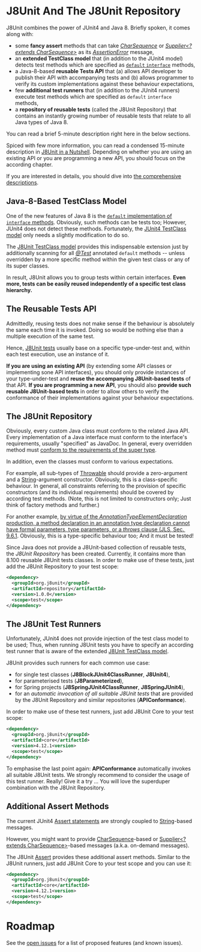 # J8Unit And The J8Unit Repository

J8Unit combines the power of JUnit4 and Java 8.
Briefly spoken, it comes along with:

* some **fancy assert** methods
  that can take _[CharSequence](https://docs.oracle.com/javase/8/docs/api/java/lang/CharSequence.html)_ or
  _[Supplier<? extends CharSequence>](https://docs.oracle.com/javase/8/docs/api/java/util/function/Supplier.html)_ as
  its _[AssertionError](https://docs.oracle.com/javase/8/docs/api/java/lang/AssertionError.html)_ message,
* an **extended TestClass model**
  that (in addition to the JUnit4 model) detects test methods which are specified as
  [`default` `interface`](https://docs.oracle.com/javase/specs/jls/se8/html/jls-9.html#jls-9.4) methods,
* a Java-8-based **reusable Tests API**
  that (a) allows API developer to publish their API with accompanying tests
  and (b) allows programmer to verify its custom implementations against these behaviour expectations,
* few **additional test runners**
  that (in addition to the JUnit4 runners) execute test methods which are specified as `default` `interface` methods,
* a **repository of reusable tests** (called the J8Unit Repository)
  that contains an instantly growing number of reusable tests that relate to all Java types of Java 8. 

You can read a brief 5-minute description right here in the below sections.

Spiced with few more information, you can read a condensed 15-minute description in [J8Unit in a Nutshell](README/J8UnitInANutshell.md).
Depending on whether you are using an existing API or you are programming a new API, you should focus on the according chapter.

If you are interested in details, you should dive into [the comprehensive descriptions]().

## Java-8-Based TestClass Model

One of the new features of Java 8 is the [`default` implementation of `interface` methods](https://docs.oracle.com/javase/specs/jls/se8/html/jls-9.html#jls-9.4).
Obviously, such methods can be tests too; However, JUnit4 does not detect these methods.
Fortunately, the [JUnit4 TestClass model](http://junit.org/junit4/javadoc/latest/org/junit/runners/model/TestClass.html)
only needs a slightly modification to do so.

The [J8Unit TestClass model](https://github.com/j8unit-team/j8unit/blob/master/core/src/main/java/org/j8unit/runners/model/J8TestClass.java)
provides this indispensable extension just by additionally scanning for all _[@Test](http://junit.org/junit4/javadoc/latest/org/junit/Test.html)_
annotated `default` methods -- unless overridden by a more specific method within the given test class or any of its
super classes.

In result, J8Unit allows you to group tests within certain interfaces.
**Even more, tests can be easily reused independently of a specific test class hierarchy.**

## The Reusable Tests API

Admittedly, reusing tests does not make sense if the behaviour is absolutely the same each time it is invoked.
Doing so would be nothing else than a multiple execution of the same test.

Hence, [J8Unit tests](https://github.com/j8unit-team/j8unit/blob/master/core/src/main/java/org/j8unit/J8UnitTest.java) usually base on a specific
type-under-test and, within each test execution, use an instance of it.

**If you are using an existing API** (by extending some API classes or implementing sone API interfaces), you should only provide instances of your
type-under-test and **reuse the accompanying J8Unit-based tests** of that API.
**If you are programming a new API**, you should also **provide such reusable J8Unit-based tests** in order to allow others to verify the conformance
of their implementations against your behaviour expectations.

## The J8Unit Repository

Obviously, every custom Java class must conform to the related Java API.
Every implementation of a Java interface must conform to the interface's requirements, usually "specified" as JavaDoc.
In general, every overridden method must [conform to the requirements of the super type](https://en.wikipedia.org/wiki/Liskov_substitution_principle).

In addition, even the classes must conform to various expectations.

For example, all sub-types of [Throwable](https://docs.oracle.com/javase/8/docs/api/java/lang/Throwable.html) should provide a zero-argument
and a [String](https://docs.oracle.com/javase/8/docs/api/java/lang/String.html)-argument constructor.
Obviously, this is a class-specific behaviour.
In general, all constraints referring to the provision of specific constructors (and its individual requirements) should be covered by according test methods.
(Note, this is not limited to constructors only; Just think of factory methods and further.)

For another example, [by virtue of the _AnnotationTypeElementDeclaration_ production, a method declaration in an annotation type declaration cannot have formal
parameters, type parameters, or a _throws_ clause (JLS, Sec.&thinsp;9.6.1](https://docs.oracle.com/javase/specs/jls/se8/html/jls-9.html#jls-9.6.1).
Obviously, this is a type-specific behaviour too; And it must be tested!
  
Since Java does not provide a J8Unit-based collection of reusable tests, the _J8Unit Repository_ has been created.
Currently, it contains more than 8.100 reusable J8Unit tests classes.
In order to make use of these tests, just add the J8Unit Repository to your test scope:

```xml
<dependency>
  <groupId>org.j8unit</groupId>
  <artifactId>repository</artifactId>
  <version>1.0.0</version>
  <scope>test</scope>
</dependency>
```

## The J8Unit Test Runners

Unfortunately, JUnit4 does not provide injection of the test class model to be used; Thus, when running J8Unit tests you have to specify an according test runner
that is aware of the extended [J8Unit TestClass model](https://github.com/j8unit-team/j8unit/blob/master/core/src/main/java/org/j8unit/runners/model/J8TestClass.java).

J8Unit provides such runners for each common use case:

* for single test classes (**J8BlockJUnit4ClassRunner**, **J8Unit4**),
* for parameterised tests (**J8Parameterized**),
* for Spring projects (**J8SpringJUnit4ClassRunner**, **J8SpringJUnit4**),
* for an _automatic invocation of all suitable J8Unit tests_ that are provided by the J8Unit Repository and similar repositories (**APIConformance**).

In order to make use of these test runners, just add J8Unit Core to your test scope:

```xml
<dependency>
  <groupId>org.j8unit</groupId>
  <artifactId>core</artifactId>
  <version>4.12.1<version>
  <scope>test</scope>
</dependency>
```

To emphasise the last point again: **APIConformance** automatically invokes all suitable J8Unit tests.
We strongly recommend to consider the usage of this test runner.
Really! Give it a try ...
You will love the superduper combination with the J8Unit Repository.

## Additional Assert Methods

The current JUnit4 [Assert statements](http://junit.org/junit4/javadoc/latest/org/junit/Assert.html) are strongly coupled to
[String](https://docs.oracle.com/javase/8/docs/api/java/lang/String.html)-based messages.

However, you might want to provide [CharSequence](https://docs.oracle.com/javase/8/docs/api/java/lang/CharSequence.html)-based
or [Supplier<? extends CharSequence>](https://docs.oracle.com/javase/8/docs/api/java/util/function/Supplier.html)-based messages
(a.k.a. on-demand messages).

The J8Unit [Assert](https://github.com/j8unit-team/j8unit/blob/master/core/src/main/java/org/j8unit/Assert.java) provides these additional assert methods.
Similar to the J8Unit runners, just add J8Unit Core to your test scope and you can use it:

```xml
<dependency>
  <groupId>org.j8unit</groupId>
  <artifactId>core</artifactId>
  <version>4.12.1<version>
  <scope>test</scope>
</dependency>
```

# Roadmap

See the [open issues](https://github.com/j8unit-team/j8unit/issues) for a list of proposed features (and known issues).



<!---

Last, but not least -- if your are interested in contributing to J8Unit, ...TODO...
--->
